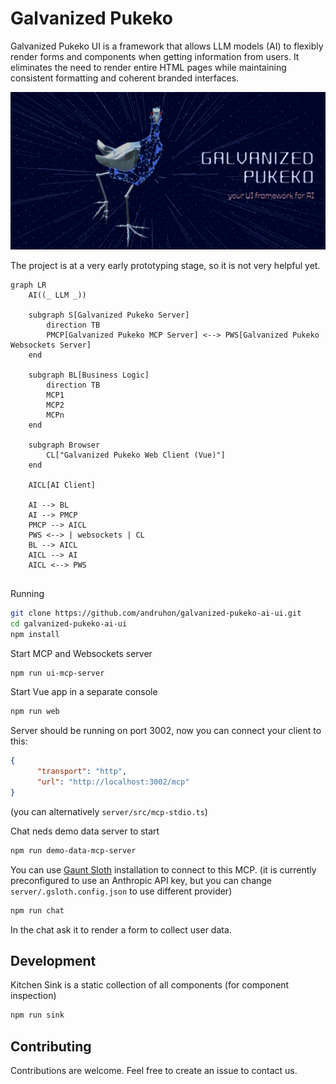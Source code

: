# Galvanized Pukeko

Galvanized Pukeko UI is a framework that allows LLM models (AI) to flexibly render forms and components when
getting information from users. It eliminates the need to render entire HTML pages while maintaining consistent
formatting and coherent branded interfaces.

![galvanized-pukeko-logo.png](assets/galvanized-pukeko-logo.png)

The project is at a very early prototyping stage, so it is not very helpful yet.

```mermaid
graph LR
    AI((_ LLM _))

    subgraph S[Galvanized Pukeko Server]
        direction TB
        PMCP[Galvanized Pukeko MCP Server] <--> PWS[Galvanized Pukeko Websockets Server]
    end

    subgraph BL[Business Logic]
        direction TB
        MCP1
        MCP2
        MCPn
    end

    subgraph Browser
        CL["Galvanized Pukeko Web Client (Vue)"]
    end
    
    AICL[AI Client]

    AI --> BL
    AI --> PMCP
    PMCP --> AICL
    PWS <--> | websockets | CL
    BL --> AICL
    AICL --> AI
    AICL <--> PWS
    
```

Running 
```bash
git clone https://github.com/andruhon/galvanized-pukeko-ai-ui.git
cd galvanized-pukeko-ai-ui
npm install
```

Start MCP and Websockets server
```bash
npm run ui-mcp-server
```

Start Vue app in a separate console
```bash
npm run web
```

Server should be running on port 3002, now you can connect your client to this:
```json
{
      "transport": "http",
      "url": "http://localhost:3002/mcp"
}
```
(you can alternatively `server/src/mcp-stdio.ts`)

Chat neds demo data server to start
```bash
npm run demo-data-mcp-server
```

You can use [Gaunt Sloth](https://github.com/andruhon/gaunt-sloth-assistant) installation to connect to this MCP.
(it is currently preconfigured to use an Anthropic API key, but you can change `server/.gsloth.config.json` to use different provider)
```bash
npm run chat
```

In the chat ask it to render a form to collect user data.

## Development

Kitchen Sink is a static collection of all components (for component inspection)
```bash
npm run sink
```

## Contributing

Contributions are welcome. Feel free to create an issue to contact us.
